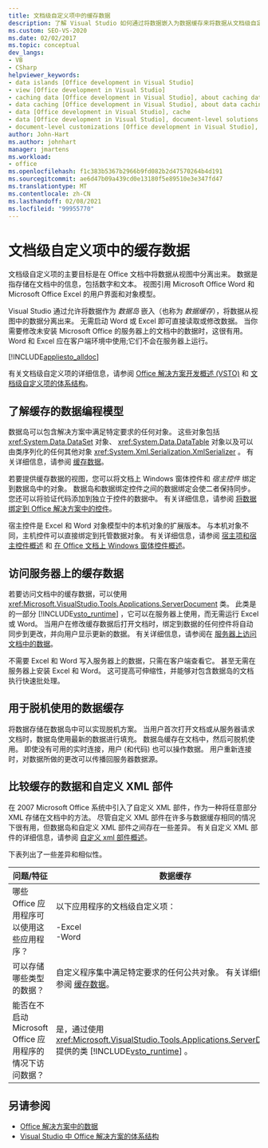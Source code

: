 ```yaml
---
title: 文档级自定义项中的缓存数据
description: 了解 Visual Studio 如何通过将数据嵌入为数据缓存来将数据从文档级自定义项中的视图中分离出来。
ms.custom: SEO-VS-2020
ms.date: 02/02/2017
ms.topic: conceptual
dev_langs:
- VB
- CSharp
helpviewer_keywords:
- data islands [Office development in Visual Studio]
- view [Office development in Visual Studio]
- caching data [Office development in Visual Studio], about caching data
- data caching [Office development in Visual Studio], about data caching
- data [Office development in Visual Studio], cache
- data [Office development in Visual Studio], document-level solutions
- document-level customizations [Office development in Visual Studio], data model
author: John-Hart
ms.author: johnhart
manager: jmartens
ms.workload:
- office
ms.openlocfilehash: f1c383b5367b2966b9fd082b2d47570264b4d191
ms.sourcegitcommit: ae6d47b09a439cd0e13180f5e89510e3e347fd47
ms.translationtype: MT
ms.contentlocale: zh-CN
ms.lasthandoff: 02/08/2021
ms.locfileid: "99955770"
---
```

# <a name="cached-data-in-document-level-customizations"></a>文档级自定义项中的缓存数据
  文档级自定义项的主要目标是在 Office 文档中将数据从视图中分离出来。 数据是指存储在文档中的信息，包括数字和文本。 视图引用 Microsoft Office Word 和 Microsoft Office Excel 的用户界面和对象模型。

 Visual Studio 通过允许将数据作为 *数据岛* 嵌入（也称为 *数据缓存*），将数据从视图中的数据分离出来。 无需启动 Word 或 Excel 即可直接读取或修改数据。 当你需要修改未安装 Microsoft Office 的服务器上的文档中的数据时，这很有用。 Word 和 Excel 应在客户端环境中使用;它们不会在服务器上运行。

 [!INCLUDE[appliesto_alldoc](../vsto/includes/appliesto-alldoc-md.md)]

 有关文档级自定义项的详细信息，请参阅 [Office 解决方案开发概述 &#40;VSTO&#41;](../vsto/office-solutions-development-overview-vsto.md) 和 [文档级自定义项的体系结构](../vsto/architecture-of-document-level-customizations.md)。

## <a name="understand-the-cached-data-programming-model"></a>了解缓存的数据编程模型
 数据岛可以包含解决方案中满足特定要求的任何对象。 这些对象包括 <xref:System.Data.DataSet> 对象、 <xref:System.Data.DataTable> 对象以及可以由类序列化的任何其他对象 <xref:System.Xml.Serialization.XmlSerializer> 。 有关详细信息，请参阅 [缓存数据](../vsto/caching-data.md)。

 若要提供缓存数据的视图，您可以将文档上 Windows 窗体控件和 *宿主控件* 绑定到数据岛中的对象。 数据岛和数据绑定控件之间的数据绑定会使二者保持同步。 您还可以将验证代码添加到独立于控件的数据中。 有关详细信息，请参阅 [将数据绑定到 Office 解决方案中的控件](../vsto/binding-data-to-controls-in-office-solutions.md)。

 宿主控件是 Excel 和 Word 对象模型中的本机对象的扩展版本。 与本机对象不同，主机控件可以直接绑定到托管数据对象。 有关详细信息，请参阅 [宿主项和宿主控件概述](../vsto/host-items-and-host-controls-overview.md) 和 [在 Office 文档上 Windows 窗体控件概述](../vsto/windows-forms-controls-on-office-documents-overview.md)。

## <a name="access-cached-data-on-the-server"></a>访问服务器上的缓存数据
 若要访问文档中的缓存数据，可以使用 <xref:Microsoft.VisualStudio.Tools.Applications.ServerDocument> 类。 此类是的一部分 [!INCLUDE[vsto_runtime](../vsto/includes/vsto-runtime-md.md)] ，它可以在服务器上使用，而无需运行 Excel 或 Word。 当用户在修改缓存数据后打开文档时，绑定到数据的任何控件将自动同步到更改，并向用户显示更新的数据。 有关详细信息，请参阅在 [服务器上访问文档中的数据](../vsto/accessing-data-in-documents-on-the-server.md)。

 不需要 Excel 和 Word 写入服务器上的数据，只需在客户端查看它。 甚至无需在服务器上安装 Excel 和 Word。 这可提高可伸缩性，并能够对包含数据岛的文档执行快速批处理。

## <a name="data-caching-for-offline-use"></a>用于脱机使用的数据缓存
 将数据存储在数据岛中可以实现脱机方案。 当用户首次打开文档或从服务器请求文档时，数据岛使用最新的数据进行填充。 数据岛缓存在文档中，然后可脱机使用。 即使没有可用的实时连接，用户 (和代码) 也可以操作数据。 用户重新连接时，对数据所做的更改可以传播回服务器数据源。

## <a name="cached-data-and-custom-xml-parts-compared"></a>比较缓存的数据和自定义 XML 部件
 在 2007 Microsoft Office 系统中引入了自定义 XML 部件，作为一种将任意部分 XML 存储在文档中的方法。 尽管自定义 XML 部件在许多与数据缓存相同的情况下很有用，但数据岛和自定义 XML 部件之间存在一些差异。 有关自定义 XML 部件的详细信息，请参阅 [自定义 xml 部件概述](../vsto/custom-xml-parts-overview.md)。

 下表列出了一些差异和相似性。

|问题/特征|数据缓存|自定义 XML 部件|
|-|----------------|----------------------|
|哪些 Office 应用程序可以使用这些应用程序？|以下应用程序的文档级自定义项：<br /><br /> -Excel<br />-Word|适用于以下应用程序的文档级和应用程序级解决方案：<br /><br /> -Excel<br />-PowerPoint<br />-Word|
|可以存储哪些类型的数据？|自定义程序集中满足特定要求的任何公共对象。 有关详细信息，请参阅 [缓存数据](../vsto/caching-data.md)。|任何 XML 数据。|
|能否在不启动 Microsoft Office 应用程序的情况下访问数据？|是，通过使用 <xref:Microsoft.VisualStudio.Tools.Applications.ServerDocument> 提供的类 [!INCLUDE[vsto_runtime](../vsto/includes/vsto-runtime-md.md)] 。|是，通过使用命名空间中的类 <xref:System.IO.Packaging> ，或使用 OPEN XML 格式 SDK。|

## <a name="see-also"></a>另请参阅
- [Office 解决方案中的数据](../vsto/data-in-office-solutions.md)
- [Visual Studio 中 Office 解决方案的体系结构](../vsto/architecture-of-office-solutions-in-visual-studio.md)
